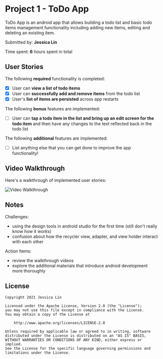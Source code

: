 # Project 1 - ToDo App

ToDo App is an android app that allows building a todo list and basic todo items management functionality including adding new items, editing and deleting an existing item.

Submitted by: **Jessica Lin**

Time spent: **6** hours spent in total

## User Stories

The following **required** functionality is completed:

* [x] User can **view a list of todo items**
* [x] User can **successfully add and remove items** from the todo list
* [x] User's **list of items are persisted** across app restarts

The following **bonus** features are implemented:

* [ ] User can **tap a todo item in the list and bring up an edit screen for the todo item** and then have any changes to the text reflected back in the todo list

The following **additional** features are implemented:

* [ ] List anything else that you can get done to improve the app functionality!

## Video Walkthrough

Here's a walkthrough of implemented user stories:

<img src='https://imgur.com/a/nwl3XXF' title='Video Walkthrough' width='' alt='Video Walkthrough' />

## Notes

Challenges:
* using the design tools in android studio for the first time (still don't really know how it works)
* confusion about how the recycler view, adapter, and view holder interact with each other

Action Items:
* review the walkthrough videos
* explore the additional materials that introduce android development more thoroughly

## License

    Copyright 2021 Jessica Lin

    Licensed under the Apache License, Version 2.0 (the "License");
    you may not use this file except in compliance with the License.
    You may obtain a copy of the License at

        http://www.apache.org/licenses/LICENSE-2.0

    Unless required by applicable law or agreed to in writing, software
    distributed under the License is distributed on an "AS IS" BASIS,
    WITHOUT WARRANTIES OR CONDITIONS OF ANY KIND, either express or implied.
    See the License for the specific language governing permissions and
    limitations under the License.
